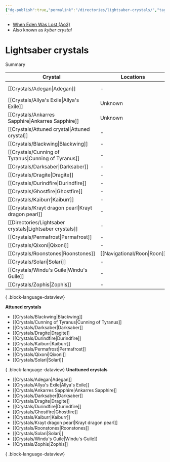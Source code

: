 ```yaml
---
{"dg-publish":true,"permalink":"/directories/lightsaber-crystals/","tags":["fauna","crystal"]}
---
```


- [When Eden Was Lost (Ao3)](https://archiveofourown.org/works/19334440/chapters/45992584)
- Also known as *kyber crystal*
# Lightsaber crystals

Summary

| Crystal                                                     | Locations                      | Colors      | Attunement |
| ----------------------------------------------------------- | ------------------------------ | ----------- | ---------- |
| [[Crystals/Adegan\|Adegan]]                              | \-                             | Blue, green | Unattuned  |
| [[Crystals/Allya's Exile\|Allya's Exile]]                | Unknown                        | Red         | Unattuned  |
| [[Crystals/Ankarres Sapphire\|Ankarres Sapphire]]        | Unknown                        | Dark blue   | Unattuned  |
| [[Crystals/Attuned crystal\|Attuned crystal]]            | \-                             | \-          | \-         |
| [[Crystals/Blackwing\|Blackwing]]                        | \-                             | \-          | \-         |
| [[Crystals/Cunning of Tyranus\|Cunning of Tyranus]]      | \-                             | \-          | \-         |
| [[Crystals/Darksaber\|Darksaber]]                        | \-                             | \-          | \-         |
| [[Crystals/Dragite\|Dragite]]                            | \-                             | \-          | \-         |
| [[Crystals/Durindfire\|Durindfire]]                      | \-                             | \-          | \-         |
| [[Crystals/Ghostfire\|Ghostfire]]                        | \-                             | \-          | \-         |
| [[Crystals/Kaiburr\|Kaiburr]]                            | \-                             | \-          | \-         |
| [[Crystals/Krayt dragon pearl\|Krayt dragon pearl]]      | \-                             | \-          | \-         |
| [[Directories/Lightsaber crystals\|Lightsaber crystals]] | \-                             | \-          | \-         |
| [[Crystals/Permafrost\|Permafrost]]                      | \-                             | \-          | \-         |
| [[Crystals/Qixoni\|Qixoni]]                              | \-                             | \-          | \-         |
| [[Crystals/Roonstones\|Roonstones]]                      | [[Navigational/Roon\|Roon]] | White       | Unattuned  |
| [[Crystals/Solari\|Solari]]                              | \-                             | \-          | \-         |
| [[Crystals/Windu's Guile\|Windu's Guile]]                | \-                             | \-          | \-         |
| [[Crystals/Zophis\|Zophis]]                              | \-                             | \-          | \-         |

{ .block-language-dataview}

**Attuned crystals**
- [[Crystals/Blackwing\|Blackwing]]
- [[Crystals/Cunning of Tyranus\|Cunning of Tyranus]]
- [[Crystals/Darksaber\|Darksaber]]
- [[Crystals/Dragite\|Dragite]]
- [[Crystals/Durindfire\|Durindfire]]
- [[Crystals/Kaiburr\|Kaiburr]]
- [[Crystals/Permafrost\|Permafrost]]
- [[Crystals/Qixoni\|Qixoni]]
- [[Crystals/Solari\|Solari]]

{ .block-language-dataview}
**Unattuned crystals**
- [[Crystals/Adegan\|Adegan]]
- [[Crystals/Allya's Exile\|Allya's Exile]]
- [[Crystals/Ankarres Sapphire\|Ankarres Sapphire]]
- [[Crystals/Darksaber\|Darksaber]]
- [[Crystals/Dragite\|Dragite]]
- [[Crystals/Durindfire\|Durindfire]]
- [[Crystals/Ghostfire\|Ghostfire]]
- [[Crystals/Kaiburr\|Kaiburr]]
- [[Crystals/Krayt dragon pearl\|Krayt dragon pearl]]
- [[Crystals/Roonstones\|Roonstones]]
- [[Crystals/Solari\|Solari]]
- [[Crystals/Windu's Guile\|Windu's Guile]]
- [[Crystals/Zophis\|Zophis]]

{ .block-language-dataview}
